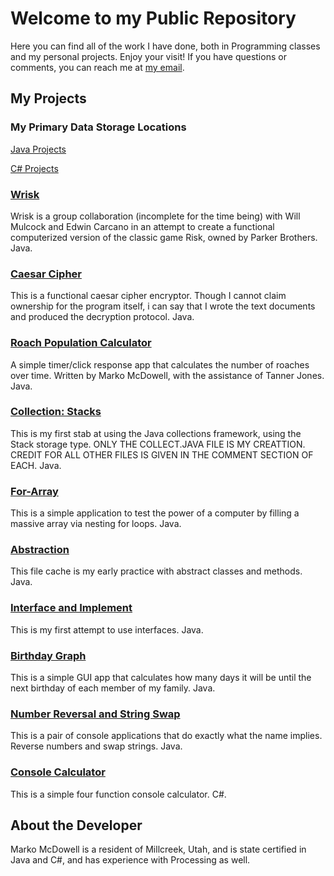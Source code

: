 # Welcome to my Public Repository

Here you can find all of the work I have done, both in Programming classes and my personal projects. Enjoy your visit! If you have questions or comments, you can reach me at [my email](marko.mcdowell@gmail.com).

## My Projects

### My Primary Data Storage Locations

[Java Projects](https://github.com/arbinz/JavaRepoUpdated)

[C# Projects](https://github.com/arbinz/CSharpRepo)

### [Wrisk](https://github.com/arbinz/JavaRepoUpdated/tree/master/Wrisk)

Wrisk is a group collaboration (incomplete for the time being) with Will Mulcock and Edwin Carcano in an attempt to create a functional computerized version of the classic game Risk, owned by Parker Brothers. Java.

### [Caesar Cipher](https://github.com/arbinz/JavaRepoUpdated/tree/master/CaesarCipher)

This is a functional caesar cipher encryptor. Though I cannot claim ownership for the program itself, i can say that I wrote the text documents and produced the decryption protocol. Java.

### [Roach Population Calculator](https://github.com/arbinz/JavaRepoUpdated/tree/master/RoachPopulation)

A simple timer/click response app that calculates the number of roaches over time.
Written by Marko McDowell, with the assistance of Tanner Jones. Java.

### [Collection: Stacks](https://github.com/arbinz/JavaRepoUpdated/tree/master/CollectionStacks)

This is my first stab at using the Java collections framework, using the Stack storage type. ONLY THE COLLECT.JAVA FILE IS MY CREATTION. CREDIT FOR ALL OTHER FILES IS GIVEN IN THE COMMENT SECTION OF EACH. Java.

### [For-Array](https://github.com/arbinz/JavaRepoUpdated/tree/master/ForArray)

This is a simple application to test the power of a computer by filling a massive array via nesting for loops. Java.

### [Abstraction](https://github.com/arbinz/JavaRepoUpdated/tree/master/Abstraction-2)

This file cache is my early practice with abstract classes and methods. Java.

### [Interface and Implement](https://github.com/arbinz/JavaRepoUpdated/tree/master/InterfaceandImplement)

This is my first attempt to use interfaces. Java.

### [Birthday Graph](https://github.com/arbinz/JavaRepoUpdated/tree/master/BirthdayGraph)

This is a simple GUI app that calculates how many days it will be until the next birthday of each member of my family. Java.

### [Number Reversal and String Swap](https://github.com/arbinz/JavaRepoUpdated/tree/master/NumReverseandStringSwap)

This is a pair of console applications that do exactly what the name implies. Reverse numbers and swap strings. Java.

### [Console Calculator](https://github.com/arbinz/CSharpRepo/tree/master/ConsoleCalculator)

This is a simple four function console calculator. C#.


## About the Developer

Marko McDowell is a resident of Millcreek, Utah, and is state certified in Java and C#, and has experience with Processing as well.
